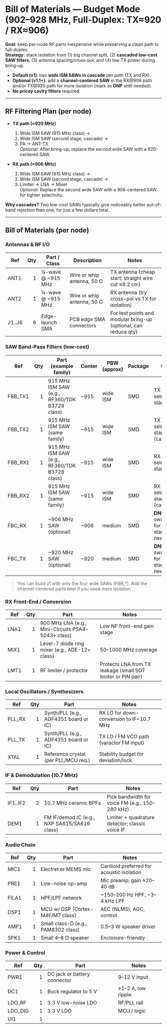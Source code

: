 # Bill of Materials — Budget Mode (902–928 MHz, Full-Duplex: TX≈920 / RX≈906)

**Goal:** keep per-node RF parts inexpensive while preserving a clean path to full-duplex.  
**Strategy:** stack isolation from (1) big channel split, (2) **cascaded low-cost SAW filters**, (3) antenna spacing/cross-pol, and (4) low TX power during bring-up.

- **Default (v1)**: two **wide ISM SAWs in cascade** per path (TX and RX).
- **Optional (v1.1+)**: add a **channel-centered SAW** in the RX@906 path and/or TX@920 path for more isolation (mark as **DNP** until needed).
- **No pricey cavity filters** required.

---

## RF Filtering Plan (per node)

- **TX path (≈920 MHz)**  
  1) Wide ISM SAW (915 MHz class) →  
  2) Wide ISM SAW (second stage, cascade) →  
  3) PA → ANT-TX  
  *Optional:* After bring-up, replace the second wide SAW with a 920-centered SAW.

- **RX path (≈906 MHz)**  
  1) Wide ISM SAW (915 MHz class) →  
  2) Wide ISM SAW (second stage, cascade) →  
  3) Limiter → LNA → Mixer  
  *Optional:* Replace the second wide SAW with a 906-centered SAW for tighter selectivity.

**Why cascades?** Two low-cost SAWs typically give noticeably better out-of-band rejection than one, for just a few dollars total.

---

## Bill of Materials (per node)

### Antennas & RF I/O
| Ref | Qty | Part / Class | Description | Notes |
|---|---:|---|---|---|
| ANT1 | 1 | ¼-wave @ ~915 MHz | Wire or whip antenna, 50 Ω | TX antenna (cheap start: straight wire cut ≈8.2 cm) |
| ANT2 | 1 | ¼-wave @ ~915 MHz | Wire or whip antenna, 50 Ω | RX antenna (try cross-pol vs TX for isolation) |
| J1..J6 | 6 | Edge-launch SMA | PCB edge SMA connectors | For test points and modular bring-up (optional, can reduce qty) |

### SAW Band-Pass Filters (low-cost)
| Ref | Qty | Part (example family) | Center | PBW (approx) | Package | Use |
|---|---:|---|---|---|---|---|
| FBB_TX1 | 1 | 915 MHz ISM SAW (e.g., RF360/TDK B3728 class) | ~915 | wide ISM | SMD | TX pre-select stage 1 |
| FBB_TX2 | 1 | 915 MHz ISM SAW (same family) | ~915 | wide ISM | SMD | TX pre-select stage 2 (cascade) |
| FBB_RX1 | 1 | 915 MHz ISM SAW (e.g., RF360/TDK B3728 class) | ~915 | wide ISM | SMD | RX pre-select stage 1 |
| FBB_RX2 | 1 | 915 MHz ISM SAW (same family) | ~915 | wide ISM | SMD | RX pre-select stage 2 (cascade) |
| FBC_RX | 1 | ~906 MHz SAW (optional) | ~906 | medium | SMD | **DNP v1**; swap in for RX stage 2 if needed |
| FBC_TX | 1 | ~920 MHz SAW (optional) | ~920 | medium | SMD | **DNP v1**; swap in for TX stage 2 if needed |

> You can build v1 with only the four wide SAWs (FBB_*). Add the channel-centered parts later if you need more isolation.

### RX Front-End / Conversion
| Ref | Qty | Part | Notes |
|---|---:|---|---|
| LNA1 | 1 | 900 MHz LNA (e.g., Mini-Circuits PSA4-5043+ class) | Low NF front-end gain stage |
| MIX1 | 1 | Level-7 diode ring mixer (e.g., ADE-12+ class) | 50–1000 MHz coverage |
| LMT1 | 1 | RF limiter / protector | Protects LNA from TX leakage (small SOT limiter or PIN pair) |

### Local Oscillators / Synthesizers
| Ref | Qty | Part | Notes |
|---|---:|---|---|
| PLL_RX | 1 | Synth/PLL (e.g., ADF4351 board or IC) | RX LO for down-conversion to IF=10.7 MHz |
| PLL_TX | 1 | Synth/PLL (e.g., ADF4351 board or IC) | TX LO / FM VCO path (varactor FM input) |
| XTAL | 1 | Reference crystal (per PLL/MCU req.) | Stability budget for deviation/lock |

### IF & Demodulation (10.7 MHz)
| Ref | Qty | Part | Notes |
|---|---:|---|---|
| IF1..IF2 | 2 | 10.7 MHz ceramic BPFs | Pick bandwidth for voice FM (e.g., 150–280 kHz) |
| DEM1 | 1 | FM IF/demod IC (e.g., NXP SA615/SA616 class) | Limiter + quadrature detector; classic voice IF |

### Audio Chain
| Ref | Qty | Part | Notes |
|---|---:|---|---|
| MIC1 | 1 | Electret or MEMS mic | Cardioid preferred for acoustic isolation |
| PRE1 | 1 | Low-noise op-amp | Mic preamp; gain ≈20–40 dB |
| FILA1 | 1 | HPF/LPF network | ~150–200 Hz HPF, ~3–4 kHz LPF |
| DSP1 | 1 | MCU w/ DSP (Cortex-M4F/M7 class) | AEC (NLMS), AGC, control |
| AMP1 | 1 | Small class-D (e.g., PAM8302 class) | 0.5–3 W speaker driver |
| SPK1 | 1 | Small 4–8 Ω speaker | Enclosure-friendly |

### Power & Control
| Ref | Qty | Part | Notes |
|---|---:|---|---|
| PWR1 | 1 | DC jack or battery connector | 9–12 V input |
| DC1 | 1 | Buck regulator to 5 V | ≥1–2 A, low ripple |
| LDO_RF | 1 | 3.3 V low-noise LDO | RF/PLL rail |
| LDO_DIG | 1 | 3.3 V LDO | MCU / logic |
| UI1 | 1
